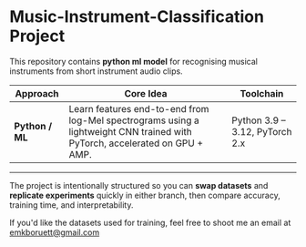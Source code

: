 # Music-Instrument-Classification Project

This repository contains **python ml model** for recognising musical instruments from short instrument audio clips.  

| Approach | Core Idea | Toolchain |
|---|---|---|
| **Python / ML** | Learn features end-to-end from log-Mel spectrograms using a lightweight CNN trained with PyTorch, accelerated on GPU + AMP. | Python 3.9 – 3.12, PyTorch 2.x |
---

The project is intentionally structured so you can **swap datasets** and **replicate experiments** quickly in either branch, then compare accuracy, training time, and interpretability.

If you'd like the datasets used for training, feel free to shoot me an email at emkboruett@gmail.com
